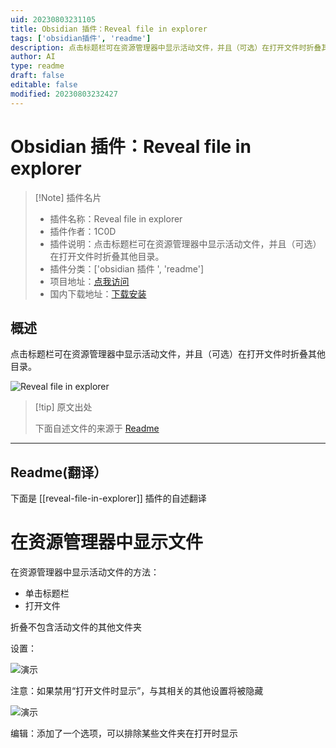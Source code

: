 ```yaml
---
uid: 20230803231105
title: Obsidian 插件：Reveal file in explorer
tags: ['obsidian插件', 'readme']
description: 点击标题栏可在资源管理器中显示活动文件，并且（可选）在打开文件时折叠其他目录。
author: AI
type: readme
draft: false
editable: false
modified: 20230803232427
---
```


# Obsidian 插件：Reveal file in explorer

> [!Note] 插件名片
> - 插件名称：Reveal file in explorer
> - 插件作者：1C0D
> - 插件说明：点击标题栏可在资源管理器中显示活动文件，并且（可选）在打开文件时折叠其他目录。
> - 插件分类：['obsidian 插件 ', 'readme']
> - 项目地址：[点我访问](https://github.com/1C0D/Obsidian-Reveal-File-in-explorer)
> - 国内下载地址：[下载安装](https://pkmer.cn/products/plugin/pluginMarket/?reveal-file-in-explorer)

## 概述

点击标题栏可在资源管理器中显示活动文件，并且（可选）在打开文件时折叠其他目录。

![Reveal file in explorer](https://cdn.pkmer.cn/covers/reveal-file-in-explorer.jpeg!pkmer)

> [!tip] 原文出处
>
>下面自述文件的来源于 [Readme](https://ghproxy.net/https://raw.githubusercontent.com/1C0D/Obsidian-Reveal-File-in-explorer/master/README.md)
>

---

## Readme(翻译）

下面是 [[reveal-file-in-explorer]] 插件的自述翻译

# 在资源管理器中显示文件

在资源管理器中显示活动文件的方法：

* 单击标题栏
* 打开文件

折叠不包含活动文件的其他文件夹

设置：

![演示](settings.jpg)

注意：如果禁用“打开文件时显示”，与其相关的其他设置将被隐藏

![演示](reveal.gif)

编辑：添加了一个选项，可以排除某些文件夹在打开时显示
